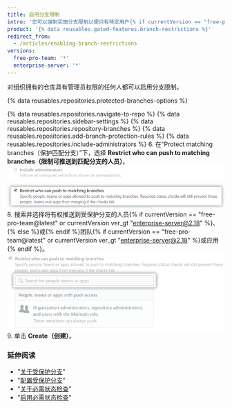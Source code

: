 ```yaml
---
title: 启用分支限制
intro: '您可以强制实施分支限制以便只有特定用户{% if currentVersion == "free-pro-team@latest" or currentVersion ver_gt "enterprise-server@2.18" %}{% else %}或{% endif %}团队{% if currentVersion == "free-pro-team@latest" or currentVersion ver_gt "enterprise-server@2.18" %}或应用{% endif %}能够推送到组织所拥有的仓库中的受保护分支。'
product: '{% data reusables.gated-features.branch-restrictions %}'
redirect_from:
  - /articles/enabling-branch-restrictions
versions:
  free-pro-team: '*'
  enterprise-server: '*'
---
```


对组织拥有的仓库具有管理员权限的任何人都可以启用分支限制。

{% data reusables.repositories.protected-branches-options %}

{% data reusables.repositories.navigate-to-repo %}
{% data reusables.repositories.sidebar-settings %}
{% data reusables.repositories.repository-branches %}
{% data reusables.repositories.add-branch-protection-rules %}
{% data reusables.repositories.include-administrators %}
6. 在“Protect matching branches（保护匹配分支）”下，选择 **Restrict who can push to matching branches（限制可推送到匹配分支的人员）**。 ![分支限制复选框](/assets/images/help/repository/restrict-branch.png)
8. 搜索并选择将有权推送到受保护分支的人员{% if currentVersion == "free-pro-team@latest" or currentVersion ver_gt "enterprise-server@2.18" %}、{% else %}或{% endif %}团队{% if currentVersion == "free-pro-team@latest" or currentVersion ver_gt "enterprise-server@2.18" %}或应用{% endif %}。 ![分支限制搜索](/assets/images/help/repository/restrict-branch-search.png)
9. 单击 **Create（创建）**。

### 延伸阅读

- "[关于受保护分支](/github/administering-a-repository/about-protected-branches)"
- "[配置受保护分支](/github/administering-a-repository/configuring-protected-branches)"
- "[关于必需状态检查](/github/administering-a-repository/about-required-status-checks)"
- "[启用必需状态检查](/github/administering-a-repository/enabling-required-status-checks)"
